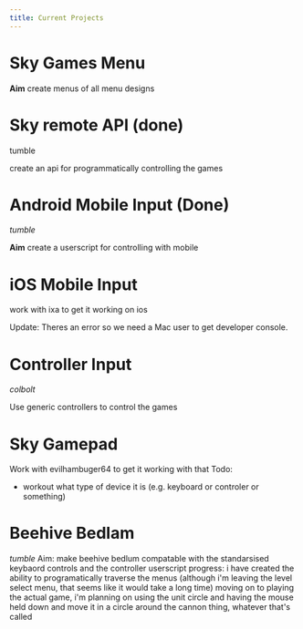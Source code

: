 ```yaml
---
title: Current Projects
---
```

# Sky Games Menu

**Aim** create menus of all menu designs

# Sky remote  API (done)

tumble

create an api for programmatically controlling the games

# Android Mobile Input  (Done)

*tumble*

**Aim** create a userscript for controlling with mobile
# iOS Mobile Input

work with ixa to get it working on ios

Update: Theres an error so we need a Mac user to get developer console.
# Controller Input

*colbolt*

Use generic controllers to control the games

# Sky Gamepad

Work with evilhambuger64 to get it working with that
 Todo:
 - workout what type of device it is (e.g. keyboard or controler or something)

# Beehive Bedlam
*tumble*
Aim: make beehive bedlum compatable with the standarsised keybaord controls and the controller userscript
progress:
i have created the ability to programatically traverse the menus (although i'm leaving the level select menu, that seems like it would take a long time)
moving on to playing the actual game, i'm planning on using the unit circle and having the mouse held down and move it in a circle around the cannon thing, whatever that's called
